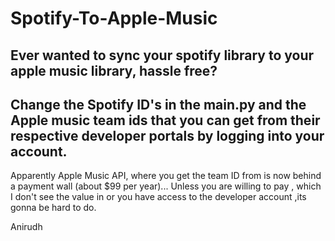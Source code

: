 # Spotify-To-Apple-Music
Ever wanted to sync your spotify library to your apple music library, hassle free? 
---
Change the Spotify ID's in the main.py and the Apple music team ids that you can get from their respective developer portals by logging into your account.
---
Apparently Apple Music API, where you get the team ID from is now behind a payment wall (about $99 per year)... Unless you are willing to pay , which I don't see the value in or you have access to the developer account ,its gonna be hard to do. 


Anirudh
